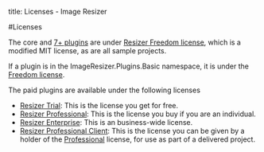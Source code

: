 title: Licenses - Image Resizer

#Licenses

The core and [7+ plugins](/plugins) are under [Resizer Freedom license][freedom], which is a modified MIT license, as are all sample projects. 

If a plugin is in the ImageResizer.Plugins.Basic namespace, it is under the [Freedom license][freedom].

The paid plugins are available under the following licenses

 * [Resizer Trial][trial]: This is the license you get for free. 
 * [Resizer Professional][pro]: This is the license you buy if you are an individual.
 * [Resizer Enterprise][enterprise]: This is an business-wide license. 
 * [Resizer Professional Client][proclient]: This is the license you can be given by a holder of the [Professional][pro] license, for use as part of a delivered project.

[freedom]: /licenses/freedom  "Resizer Freedom License"
[trial]: /licenses/trial  "Resizer Trial License"
[pro]: /licenses/pro  "Resizer Professional License"
[proclient]: /licenses/proclient  "Resizer Professional Client License"
[enterprise]: /licenses/enterprise  "Resizer Enterprise License"
